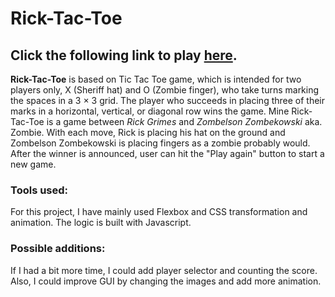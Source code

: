 # Rick-Tac-Toe

## Click the following link to play [here](https://kasiamisirli.github.io/Rick-Tak-Toe/).

**Rick-Tac-Toe** is based on Tic Tac Toe game, which is intended for two players only, X (Sheriff hat) and O (Zombie finger), 
who take turns marking the spaces in a 3 × 3 grid. The player who succeeds in placing three of their marks in a horizontal, 
vertical, or diagonal row wins the game.
Mine Rick-Tac-Toe is a game between *Rick Grimes* and *Zombelson Zombekowski* aka. Zombie.
With each move, Rick is placing his hat on the ground and Zombelson Zombekowski is placing fingers as a zombie probably would.
After the winner is announced, user can hit the "Play again" button to start a new game.

### Tools used:
For this project, I have mainly used Flexbox and CSS transformation and animation. 
The logic is built with Javascript.

### Possible additions:
If I had a bit more time, I could add player selector and counting the score.
Also, I could improve GUI by changing the images and add more animation.
